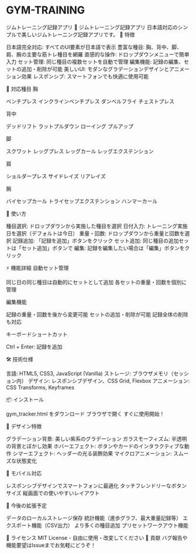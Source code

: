 # GYM-TRAINING
ジムトレーニング記録アプリ
💪 ジムトレーニング記録アプリ
日本語対応のシンプルで美しいジムトレーニング記録アプリです。
🌟 特徴

日本語完全対応: すべてのUI要素が日本語で表示
豊富な種目: 胸、背中、脚、肩、腕の主要な筋トレ種目を網羅
直感的な操作: ドロップダウンメニューで簡単入力
セット管理: 同じ種目の複数セットを自動で管理
編集機能: 記録の編集、セットの追加・削除が可能
美しいUI: モダンなグラデーションデザインとアニメーション効果
レスポンシブ: スマートフォンでも快適に使用可能

📱 対応種目
胸

ベンチプレス
インクラインベンチプレス
ダンベルフライ
チェストプレス

背中

デッドリフト
ラットプルダウン
ローイング
プルアップ

脚

スクワット
レッグプレス
レッグカール
レッグエクステンション

肩

ショルダープレス
サイドレイズ
リアレイズ

腕

バイセップカール
トライセップエクステンション
ハンマーカール

🎯 使い方

種目選択: ドロップダウンから実施した種目を選択
日付入力: トレーニング実施日を選択（デフォルトは今日）
重量・回数: ドロップダウンから重量と回数を選択
記録追加: 「記録を追加」ボタンをクリック
セット追加: 同じ種目の追加セットは「セット追加」ボタンで
編集: 記録を編集したい場合は「編集」ボタンをクリック

⚡ 機能詳細
自動セット管理

同じ日の同じ種目は自動的にセットとして追加
各セットの重量・回数を個別に管理

編集機能

記録の重量・回数を後から変更可能
セットの追加・削除が可能
記録全体の削除も対応

キーボードショートカット

Ctrl + Enter: 記録を追加

🛠️ 技術仕様

言語: HTML5, CSS3, JavaScript (Vanilla)
ストレージ: ブラウザメモリ（セッション内）
デザイン: レスポンシブデザイン、CSS Grid, Flexbox
アニメーション: CSS Transforms, Keyframes

📦 インストール

gym_tracker.html をダウンロード
ブラウザで開く
すぐに使用開始！

🎨 デザイン特徴

グラデーション背景: 美しい紫系のグラデーション
ガラスモーフィズム: 半透明の背景とぼかし効果
ホバーエフェクト: ボタンやカードのインタラクティブな動作
シマーエフェクト: ヘッダーの光る装飾効果
マイクロアニメーション: スムーズな状態変化

📱 モバイル対応

レスポンシブデザインでスマートフォンに最適化
タッチフレンドリーなボタンサイズ
縦画面での使いやすいレイアウト

🚀 今後の拡張予定

データのローカルストレージ保存
統計機能（進歩グラフ、最大重量記録等）
エクスポート機能（CSV出力）
より多くの種目追加
プリセットワークアウト機能

📄 ライセンス
MIT License - 自由に使用・改変してください
🤝 貢献
バグ報告や機能要望はIssueまでお気軽にどうぞ！
